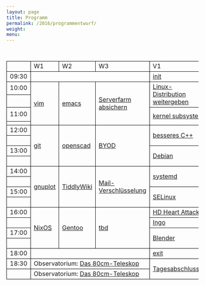 ```yaml
---
layout: page
title: Programm
permalink: /2016/programmentwurf/
weight:
menu:
---
```

<style type="text/css">
table {
border-collapse:collapse;
}
table td{
border:1px solid #000000;
padding-left:  8px;
padding-right: 8px;
}
</style>

<br/>

<table>

<tr><td></td><td>W1</td><td>W2</td><td>W3</td><td>V1</td><td>V2</td><td>V3</td><td>V4</td><td>LPIC</td><td></td></tr>

<tr><td>09:30</td>
<td colspan="3"></td>
<td>            <a class="talk2" href="../programm/tuebix-init">init</a></td>
<td colspan="4"></td>
<td>09:30</td></tr>

<tr><td>10:00</td>
<td rowspan="4"><a class="work"><a href="../programm/toni-zimmer-vim-fuer-nicht-mehr-beginner-und-noch-nicht-fortgeschrittene">vim</a></td>
<td rowspan="4"><a class="work"><a href="../programm/david-elias-kuenstle-emacs-101-lerne-den-editor-deines-lebens-kennen">emacs</a></td>
<td rowspan="4"><a class="work"><a href="../programm/cornelius-koelbel-serverfarm-mit-zentral-verwaltetem-zweiten-faktor-absichern">Serverfarm absichern</a></td>
<td rowspan="2"><a class="talk"><a href="../programm/carsten-emde-warum-ist-es-fast-unmoeglich-eine-linux-distribution-weiterzugeben">Linux-Distribution weitergeben</a></td>
<td rowspan="2"><a class="talk"><a href="../programm/olaf-flebbe-docker-docker-docker">Docker</a></td>
<td rowspan="2"><a class="talk"><a href="../programm/stefan-baur-linux-und-x2go-ein-effektiver-und-guenstiger-schutz-vor-ransomware-auf-windows-systemen">X2Go</a></td>
<td rowspan="2"><a class="talk"><a href="../programm/janko-dietzsch-statistik-mit-r">R</a></td>
<td rowspan="4">&nbsp;</td>
<td>10:00</td></tr>

<tr><td>&nbsp;</td></tr>

<tr><td>11:00</td>
<td rowspan="2"><a class="talk"><a href="../programm/arnd-bergmann-maintaining-a-large-linux-kernel-subsystem">kernel&nbsp;subsystem</a></td>
<td rowspan="2"><a class="talk"><a href="../programm/holger-gantikow-der-wal-im-windkanal-docker-container-fuer-scientific-computing">Docker und Scientific Computing</a></td>
<td rowspan="2"><a class="talk"><a href="../programm/robert-scheck-mein-erstes-selbstgebautes-rpm-paket">RPM</a></td>
<td rowspan="2"><a class="talk"><a href="../programm/roland-imme-xelatex-fuer-praesentationen">XeLaTeX</a></td>
<td>11:00</td></tr>

<tr><td></td></tr>
<tr><td>12:00</td>
<td rowspan="4"><a class="work"><a href="../programm/knut-franke-fit-for-git">git</a></td>
<td rowspan="4"><a class="work"><a href="../programm/klaus-knopper-3d-konstruktion-und-3d-druck-mit-openscad-und-slic3r">openscad</a></td>
<td rowspan="4"><a class="work"><a href="../programm/felix-bauer-byod-ota-deanonymisierung">BYOD</a></td>
<td rowspan="2"><a class="talk"><a href="../programm/rainer-grimm-15-tipps-fuer-besseres-cplusplus-oder-warum-es-nur-10-wurden">besseres C++</a></td>
<td rowspan="2"><a class="talk"><a href="../programm/sebastian-klingberg-high-performance-computing-mit-docker">HPC mit Docker</a></td>
<td rowspan="4"><a class="light">Lightning Talks</a></td>
<td            ><a class="talk"><a href="../programm/wolfgang-engelmann-mit-lyx-master-doktorarbeit-schreiben">LyX</a></td>
<td rowspan="4"><a class="work"><a href="../../lpic/">LPIC</a></td>
<td>12:00</td></tr>

<tr><td></td>
<td            ><a class="talk"><a href="../programm/frederik-milkau-das-php-framework-typo3-flow">TYPO3 Flow</a></td>
<td></td></tr>

<tr><td>13:00</td>
<td rowspan="2"><a class="talk"><a href="../programm/andreas-mundt-debian-fuer-ein-und-umsteiger">Debian</a></td>
<td            ><a class="talk"><a href="../programm/adrian-reber-container-migration-using-criu-and-lxc">CRIU and LXC</a></td>
<td            ><a class="talk"><a href="../programm/friedrich-strohmaier-andy-kuestner-open-source-software-beim-freien-radio-wueste-welle">Wüste&nbsp;Welle</a></td>
<td>13:00</td></tr>

<tr><td></td>
<td            ><a class="talk"><a href="../programm/udo-seidel-quo-vadis-linux">Quo&nbsp;vadis&nbsp;Linux?!?</a></td>
<td            ><a class="talk"><a href="../programm/justin-humm-freifunk">Freifunk</a></td>
<td></td></tr>

<tr><td>14:00</td>
<td rowspan="4"><a class="work"><a href="../programm/harald-koenig-gnuplot-ein-bild-sagt-mehr-als-1000-zahlen">gnuplot</a></td>
<td rowspan="4"><a class="work"><a href="../programm/matthias-windrich-tiddlywiki-das-wiki-fuer-die-hosentasche">TiddlyWiki</a></td>
<td rowspan="4"><a class="work"><a href="../programm/michael-weiss-e-mail-verschluesselung-mittels-gnupg-und-das-web-of-trust">Mail-Verschlüsselung</a></td>
<td rowspan="2"><a class="talk"><a href="../programm/jonas-genannt-systemd-fuer-admins">systemd</a></td>
<td            ><a class="talk"><a href="../programm/joachim-schiele-nixos-als-guest-in-lxc-systemd-nspawn-docker-verwenden">NixOS</a></td>
<td rowspan="2"><a class="talk"><a href="../programm/lugs-und-co-var-log-lug">/var/log/LUG</a></td>
<td rowspan="2"><a class="talk"><a href="../programm/frank-schiebel-wlan-an-der-schule">WLan&nbsp;an&nbsp;der&nbsp;Schule</a></td>
<td rowspan="4"><a class="work"><a href="../../lpic/">LPIC</a></td>
<td>14:00</td></tr>

<tr><td></td>
<td            ><a class="talk"><a href="../programm/matthias-beyer-nixos-als-desktop-os-ein-erfahrungsbericht">NixOS&nbsp;als&nbsp;Desktop-OS</a></td>
<td></td></tr>

<tr><td>15:00</td>
<td rowspan="2"><a class="talk"><a href="../programm/robert-scheck-selinux-bitte-nicht-deaktivieren">SELinux</a></td>
<td rowspan="2"><a class="talk"><a href="../programm/reiner-schlotte-hadoops-secure-mode-fluch-oder-segen">Hadoops&nbsp;'secure&nbsp;mode'</a></td>
<td rowspan="2"><a class="talk"><a href="../programm/nachzuegler-und-kurzentschlossene-lightning-talks-fuer-kurzentschlossene">Lightning&nbsp;Talks</a></td>
<td rowspan="2"><a class="talk"><a href="../programm/anselm-kruis-kinder-computerzeitbegrenzung-und-new-style-daemons">Computerzeitbegrenzung</a></td>
<td>15:00</td></tr>

<tr><td>&nbsp;</td></tr>

<tr><td>16:00</td>
<td rowspan="4"><a class="work"><a href="../programm/paul-seitz-webdienste-unter-nixos">NixOS</a></td>
<td rowspan="4"><a class="work"><a href="../programm/mark-schmidt-gentoo-installparty">Gentoo</a></td>
<td rowspan="4"><a class="work"><a href="../programm/tbd">tbd</a></td>
<td            ><a class="talk"><a href="../programm/felix-bauer-hard-disk-heart-attack">HD&nbsp;Heart&nbsp;Attack</a></td>
<td rowspan="2"><a class="talk"><a href="../programm/olaf-flebbe-hadoop-distribution-selber-machen">Hadoop&nbsp;Distribution</a></td>
<td rowspan="2"><a class="work">keysigning party</td>
<td rowspan="2"><a class="talk"><a href="../programm/sascha-kaupp-zocken-unter-linux">Zocken&nbsp;unter&nbsp;Linux</a></td>
<td rowspan="4">&nbsp;</td>
<td>16:00</td></tr>

<tr><td></td>
<td            ><a class="talk"><a href="../programm/ingo">Ingo</a></td>
<td></td></tr>

<tr><td>17:00</td>
<td rowspan="2"><a class="talk"><a href="../programm/thomas-dinges-blender-inside-out">Blender</a></td>
<td rowspan="2"><a class="talk"><a href="../programm/peter-hrenka-korrektheit-von-programmen-beweisen-mit-coq">Coq</a></td>
<td rowspan="2"><a class="talk"><a href="../programm/cornelius-koelbel-open-source-mehr-faktor-authentifizierung-mit-privacyidea">Mehr-Faktor-Authentifizierung</a></td>
<td            ><a class="talk"><a href="../programm/vinzenz-rosenkranz-was-ist-owncloud-und-wieso">owncloud</a></td>
<td>17:00</td></tr>

<tr><td>&nbsp;</td>
<td rowspan="4"><a class="talk"><a href="../programm/robert-scheck-mein-eigener-jabber-server-mit-prosody">Jabber-Server</a></td>
<td></td></tr>


<tr><td>18:00</td>
<td colspan="3"></td>
<td>            <a class="talk2" href="../programm/tuebix-exit">exit</a></td>
<td colspan="4"></td>
<td>18:00</td></tr>

<tr><td>18:30</td>
<td colspan="3">Observatorium: <a class="talk" href="../programm/gottschall-teleskop">Das&nbsp;80cm-Teleskop</a></td>
<td rowspan="2"><a class="talk" href="../programm/koenig-tagesabschluss">Tagesabschluss</a></td>
<td colspan="4" rowspan="2"> </td>
<td>18:30</td></tr>

<tr><td>&nbsp;</td>
<td colspan="3">Observatorium: <a class="talk" href="../programm/gottschall-teleskop">Das&nbsp;80cm-Teleskop</a></td>
<td></td></tr>

<!-- for some reason the next tag (to close the table) won't show up in the end... wtf?  -->
<!--
<td rowspan="4"><a class="talk"><a href="../programm/ingo-blechschmidt-das-geheimnis-der-zahl-5:-die-ananas-aus-spongebob-schwammkopf-ist-eine-luege">Das&nbsp;Geheimnis&nbsp;der&nbsp;Zahl&nbsp;5:&nbsp;Die&nbsp;Ananas&nbsp;aus&nbsp;SpongeBob&nbsp;Schwammkopf&nbsp;ist&nbsp;eine&nbsp;Lüge</a></td>
-->
</table>
